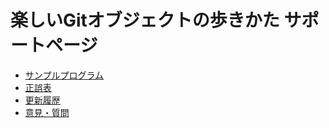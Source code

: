 # 楽しいGitオブジェクトの歩きかた サポートページ

* [サンプルプログラム](https://github.com/ukyo/funny-git-object-book/tree/master/src)
* [正誤表](https://github.com/ukyo/funny-git-object-book/blob/master/errata.md)
* [更新履歴](https://github.com/ukyo/funny-git-object-book/blob/master/CHANGELOG.md)
* [意見・質問](https://github.com/ukyo/funny-git-object-book/issues)

